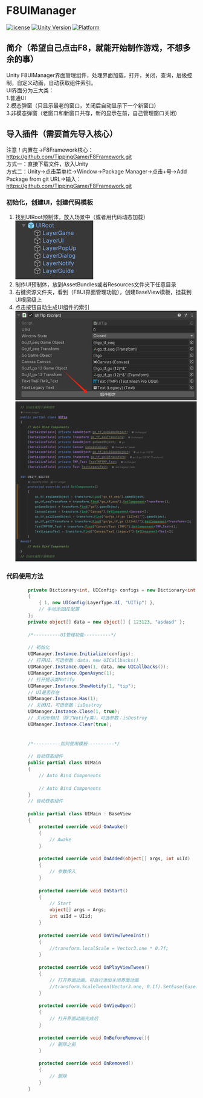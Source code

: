 # F8UIManager

[![license](http://img.shields.io/badge/license-MIT-green.svg)](https://opensource.org/licenses/MIT) 
[![Unity Version](https://img.shields.io/badge/unity-2021.3.15f1-blue)](https://unity.com) 
[![Platform](https://img.shields.io/badge/platform-Win%20%7C%20Android%20%7C%20iOS%20%7C%20Mac%20%7C%20Linux-orange)]() 

## 简介（希望自己点击F8，就能开始制作游戏，不想多余的事）
Unity F8UIManager界面管理组件，处理界面加载，打开，关闭，查询，层级控制，自定义动画，自动获取组件索引。  
UI界面分为三大类：  
1.普通UI  
2.模态弹窗（只显示最老的窗口，关闭后自动显示下一个新窗口）  
3.非模态弹窗（老窗口和新窗口共存，新的显示在前，自己管理窗口关闭）

## 导入插件（需要首先导入核心）
注意！内置在->F8Framework核心：https://github.com/TippingGame/F8Framework.git  
方式一：直接下载文件，放入Unity  
方式二：Unity->点击菜单栏->Window->Package Manager->点击+号->Add Package from git URL->输入：https://github.com/TippingGame/F8Framework.git  

### 初始化，创建UI，创建代码模板

1. 找到UIRoot预制体，放入场景中（或者用代码动态加载）  
![image](ui_20240205224109.png)
2. 制作UI预制体，放到AssetBundles或者Resources文件夹下任意目录  
3. 右键资源文件夹，看到（F8UI界面管理功能），创建BaseView模板，挂载到UI根层级上  
4. 点击按钮自动生成UI组件的索引
![image](ui_20240205223438.png)
![image](ui_20240205223604.png)
### 代码使用方法
```C#
        private Dictionary<int, UIConfig> configs = new Dictionary<int, UIConfig>
        {
            { 1, new UIConfig(LayerType.UI, "UITip") },
            // 手动添加UI配置
        };
        private object[] data = new object[] { 123123, "asdasd" };
        
        /*----------UI管理功能----------*/
        
        // 初始化
        UIManager.Instance.Initialize(configs);
        // 打开UI，可选参数：data，new UICallbacks()
        UIManager.Instance.Open(1, data, new UICallbacks());
        UIManager.Instance.OpenAsync(1);
        // 打开提示类Notify
        UIManager.Instance.ShowNotify(1, "tip");
        // UI是否存在
        UIManager.Instance.Has(1);
        // 关闭UI，可选参数：isDestroy
        UIManager.Instance.Close(1, true);
        // 关闭所有UI（除了Notify类），可选参数：isDestroy
        UIManager.Instance.Clear(true);
        
        
        /*----------如何使用模板----------*/
        
        // 自动获取组件
        public partial class UIMain
        {
            // Auto Bind Components
            
            // Auto Bind Components
        }
        // 自动获取组件
        
        public partial class UIMain : BaseView
        {
            protected override void OnAwake()
            {
                // Awake
            }
                
            protected override void OnAdded(object[] args, int uiId)
            {
                // 参数传入
            }
            
            protected override void OnStart()
            {
                // Start
                object[] args = Args;
                int uiId = UIid;
            }
            
            protected override void OnViewTweenInit()
            {
                //transform.localScale = Vector3.one * 0.7f;
            }
            
            protected override void OnPlayViewTween()
            {
                // 打开界面动画，可自行添加关闭界面动画
                //transform.ScaleTween(Vector3.one, 0.1f).SetEase(Ease.Linear).SetOnComplete(OnViewOpen);
            }
            
            protected override void OnViewOpen()
            {
                // 打开界面动画完成后
            }
            
            protected override void OnBeforeRemove(){
                // 删除之前
            }
            
            protected override void OnRemoved()
            {
                // 删除
            }
        }
```


